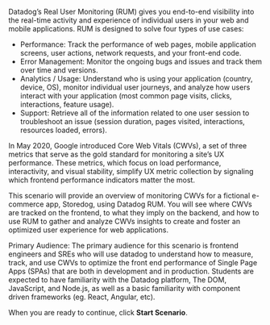 Datadog’s Real User Monitoring (RUM) gives you end-to-end visibility into the real-time activity and experience of individual users in your web and mobile applications. RUM is designed to solve four types of use cases:

- Performance: Track the performance of web pages, mobile application screens, user actions, network requests, and your front-end code.
- Error Management: Monitor the ongoing bugs and issues and track them over time and versions.
- Analytics / Usage: Understand who is using your application (country, device, OS), monitor individual user journeys, and analyze how users interact with your application (most common page visits, clicks, interactions, feature usage).
- Support: Retrieve all of the information related to one user session to troubleshoot an issue (session duration, pages visited, interactions, resources loaded, errors).

In May 2020, Google introduced Core Web Vitals (CWVs), a set of three metrics that serve as the gold standard for monitoring a site’s UX performance. These metrics, which focus on load performance, interactivity, and visual stability, simplify UX metric collection by signaling which frontend performance indicators matter the most.

This scenario will provide an overview of monitoring CWVs for a fictional e-commerce app, Storedog, using Datadog RUM. You will see where CWVs are tracked on the frontend, to what they imply on the backend, and how to use RUM to gather and analyze CWVs insights to create and foster an optimized user experience for web applications. 

Primary Audience: The primary audience for this scenario is frontend engineers and SREs who will use datadog to understand how to measure, track, and use CWVs to optimize the front end performance of Single Page Apps (SPAs) that are both in development and in production. Students are expected to have familiarity with the Datadog platform, The DOM, JavaScript, and Node.js, as well as a basic familiarity with component driven frameworks (eg. React, Angular, etc).

When you are ready to continue, click **Start Scenario**.